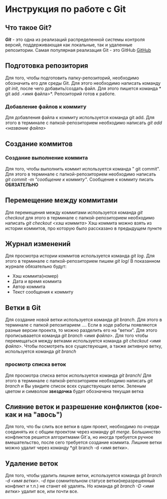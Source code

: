 # Инструкция по работе с Git 

##  Что такое Git?
***Git*** - это одна из реализаций распределенной системы контроля версий, поддерживающая как локальные, так и удаленные репозитории. Самая популярная реализация Git - это GitHub [GitHub](https://github.com) 

## Подготовка репозитория
Для того, чтобы подготовить папку-репозиторий, необходимо обозначить его для среды Git. Для этого необходимо написать команду *git init*, после чего добавить/создать файл. Для этого пишется команда * git add .\<имя файла>*. Репозиторий готов к работе.

### Добавление файлов к коммиту
Для добавления файла к коммиту используется команда git add. Для этого в терминале с папкой-репозиторием необходимо написать *git add <название файла>*
## Создание коммитов

### Создание выполнение коммита
Для того, чтобы выполнить коммит используется команда " git commit". Для этого в терминале с папкой-репозиторием необходимо написать *git commit -m "сообщение к коммиту"*. Сообщение к коммиту писать **ОБЯЗАТЕЛЬНО**

## Перемещение между коммитами
Для перемещения между коммитами используется команда *git checkout* для этого в терминале с папкой-репозиторием необходимо написать *git checkout <хэш коммита>* Хэш коммита можно взять из истории коммитов, про которую было рассказано в предыдущем пункте

## Журнал изменений
Для просмотра истории коммитов используется команда *git log*. Для этого в терминале с папкой-репозиторием пишем *git log*/ В показанном журнале обязательно будут:
* Хэш коммита(номер)
* Дата и время коммита
* Автор коммита
* Текст сообщения к коммиту


## Ветки в Git 

Для создание новой ветки используется команда *git branch*. Для этого в терминале с папкой репозитарием ....
Если в ходе работы появляются разные версии проекта, то можно разделить его на "ветки". Для этого прописываается команда *git branch <имя файла>*. Для того чтобы перемещаться между ветками используется команда *git checkout <имя файла>*.
Чтобы посмотреть все существующие, а также активную ветку, используется команда *git branch*

### просмотр списка веток
 Для просмотра списка веток используется команда *git branch*/ Для этого в терминале с папкой-репозиторием необходимо написать *git branch*  и Вы увидите список всех существующих веток. Зеленым цветом и символом **звездочка** будет обозначена текущая ветка
 
## Слияние веток и разрешение конфликтов (кое-как и на "авось")
Для того, что бы слить все ветки в один проект, необходимо по очерди соединять их с общим проектом через команду *git merge*. Большинство конфликтов решится алгоритмами Git`a, но иногда требуется ручное вмешательство, после сего требуется создание коммита. Лишние ветки можно удалит через команду *git branch -d <имя ветки>.

## Удаление веток
Для того, чтобы удалить лишние ветки, используется команда *git branch -d <имя ветки>*. *-d* при сомнительном статусе ветки(неразрешенный конфликт и т.п.) не станет её удалять. Но команда *git branch -D <имя ветки>* удалит все, или почти все.
